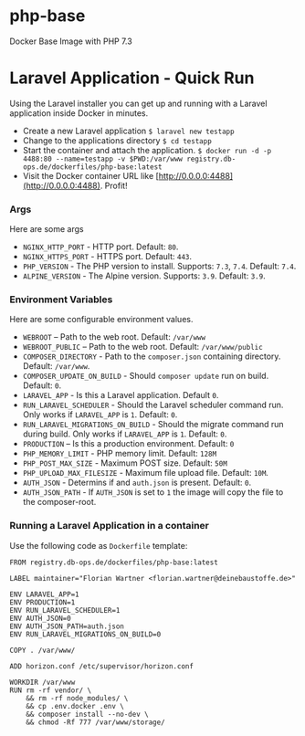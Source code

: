 # php-base
Docker Base Image with PHP 7.3

# Laravel Application - Quick Run
Using the Laravel installer you can get up and running with a Laravel application inside Docker in minutes.

- Create a new Laravel application `$ laravel new testapp`
- Change to the applications directory `$ cd testapp`
- Start the container and attach the application. `$ docker run -d -p 4488:80 --name=testapp -v $PWD:/var/www registry.db-ops.de/dockerfiles/php-base:latest`
- Visit the Docker container URL like [http://0.0.0.0:4488](http://0.0.0.0:4488). Profit!

### Args
Here are some args

- `NGINX_HTTP_PORT` - HTTP port. Default: `80`.
- `NGINX_HTTPS_PORT` - HTTPS port. Default: `443`.
- `PHP_VERSION` - The PHP version to install. Supports: `7.3`, `7.4`. Default: `7.4`.
- `ALPINE_VERSION` - The Alpine version. Supports: `3.9`. Default: `3.9`.

### Environment Variables
Here are some configurable environment values.

- `WEBROOT` – Path to the web root. Default: `/var/www`
- `WEBROOT_PUBLIC` – Path to the web root. Default: `/var/www/public`
- `COMPOSER_DIRECTORY` - Path to the `composer.json` containing directory. Default: `/var/www`.
- `COMPOSER_UPDATE_ON_BUILD` - Should `composer update` run on build. Default: `0`.
- `LARAVEL_APP` - Is this a Laravel application. Default `0`.
- `RUN_LARAVEL_SCHEDULER` - Should the Laravel scheduler command run. Only works if `LARAVEL_APP` is `1`. Default: `0`.
- `RUN_LARAVEL_MIGRATIONS_ON_BUILD` - Should the migrate command run during build. Only works if `LARAVEL_APP` is `1`. Default: `0`.
- `PRODUCTION` – Is this a production environment. Default: `0`
- `PHP_MEMORY_LIMIT` - PHP memory limit. Default: `128M`
- `PHP_POST_MAX_SIZE` - Maximum POST size. Default: `50M`
- `PHP_UPLOAD_MAX_FILESIZE` - Maximum file upload file. Default: `10M`.
- `AUTH_JSON` - Determins if and `auth.json` is present. Default: `0`.
- `AUTH_JSON_PATH` - If `AUTH_JSON` is set to `1` the image will copy the file to the composer-root.

### Running a Laravel Application in a container
Use the following code as `Dockerfile` template:
```
FROM registry.db-ops.de/dockerfiles/php-base:latest

LABEL maintainer="Florian Wartner <florian.wartner@deinebaustoffe.de>"

ENV LARAVEL_APP=1
ENV PRODUCTION=1
ENV RUN_LARAVEL_SCHEDULER=1
ENV AUTH_JSON=0
ENV AUTH_JSON_PATH=auth.json
ENV RUN_LARAVEL_MIGRATIONS_ON_BUILD=0

COPY . /var/www/

ADD horizon.conf /etc/supervisor/horizon.conf

WORKDIR /var/www
RUN rm -rf vendor/ \
    && rm -rf node_modules/ \
    && cp .env.docker .env \
    && composer install --no-dev \
    && chmod -Rf 777 /var/www/storage/
```